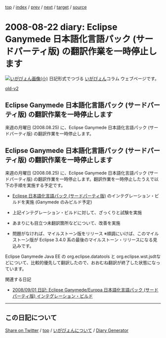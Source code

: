 [top](../index.html) 
 / [index](index.html) 
 / [prev](ig080805.html) 
 / [next](ig080901.html) 
 / [target](https://igapyon.github.io/diary/2008/ig080822.html) 
 / [source](https://github.com/igapyon/diary/blob/gh-pages/2008/ig080822.src.md) 

2008-08-22 diary: Eclipse Ganymede 日本語化言語パック (サードパーティ版) の翻訳作業を一時停止します
=====================================================================================================
[![いがぴょん画像(小)](https://igapyon.github.io/diary/images/iga200306s.jpg "いがぴょん")](https://igapyon.github.io/diary/memo/memoigapyon.html) 日記形式でつづる [いがぴょん](https://igapyon.github.io/diary/memo/memoigapyon.html)コラム ウェブページです。

[old-v2](ig080822-orig.html)

## Eclipse Ganymede 日本語化言語パック (サードパーティ版) の翻訳作業を一時停止します

来週の月曜日 (2008.08.25) に、Eclipse Ganymede 日本語化言語パック (サードパーティ版) の翻訳作業を一時停止します。


## Eclipse Ganymede 日本語化言語パック (サードパーティ版) の翻訳作業を一時停止します

来週の月曜日 (2008.08.25) に、Eclipse Ganymede 日本語化言語パック (サードパーティ版) の翻訳作業を一時停止します。翻訳作業を一時停止したうえで以下の手順を実施する予定です。

* [Eclipse 日本語化言語パック (サードパーティ版)](http://www.igapyon.jp/blanco/nlpack/eclipse/index.html) のインテグレーション・ビルドを実施 (Ganymede のみビルド予定)
  
* 上記インテグレーション・ビルドに対して、ざっくりと試験を実施
  
* あまりにも目立つ未翻訳箇所などについて、改善を実施
  
* 問題がなければ、マイルストーン版をリリース
  ※順調にいけば、このマイルストーン版が Eclipse 3.4.0 系の最後のマイルストーン・リリースになる見込みです。

Eclipse Ganymede Java EE の org.eclipse.datatools と org.eclipse.wst.jsdtなどについて、比較的優先して翻訳したので、おおむね翻訳が終了した状態になっています。

関連する日記

* [2008/09/01 日記: Eclipse Ganymede/Europa 日本語化言語パック (サードパーティ版) インテグレーション・ビルド](ig080901.html)


----------------------------------------------------------------------------------------------------

## この日記について

[Share on Twitter](https://twitter.com/intent/tweet?hashtags=igapyon%2Cdiary%2C%E3%81%84%E3%81%8C%E3%81%B4%E3%82%87%E3%82%93&text=Eclipse+Ganymede+%E6%97%A5%E6%9C%AC%E8%AA%9E%E5%8C%96%E8%A8%80%E8%AA%9E%E3%83%91%E3%83%83%E3%82%AF+%28%E3%82%B5%E3%83%BC%E3%83%89%E3%83%91%E3%83%BC%E3%83%86%E3%82%A3%E7%89%88%29+%E3%81%AE%E7%BF%BB%E8%A8%B3%E4%BD%9C%E6%A5%AD%E3%82%92%E4%B8%80%E6%99%82%E5%81%9C%E6%AD%A2%E3%81%97%E3%81%BE%E3%81%99&url=https%3A%2F%2Figapyon.github.io%2Fdiary%2F2008%2Fig080822.html) / [top](../index.html) / [いがぴょんについて](https://igapyon.github.io/diary/memo/memoigapyon.html) / [Diary Generator](https://github.com/igapyon/igapyonv3)

